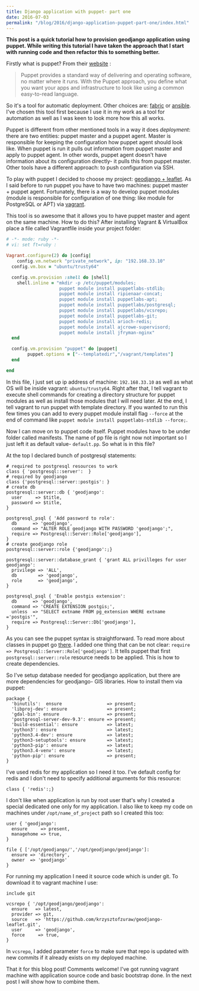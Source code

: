 ```yaml
---
title: Django application with puppet- part one
date: 2016-07-03
permalink: "/blog/2016/django-application-puppet-part-one/index.html"
---
```


**This post is a quick tutorial how to provision geodjango application
using puppet. While writing this tutorial I have taken the approach that
I start with running code and then refactor this to something better.**

Firstly what is puppet? From their
[website](https://puppet.com/product/how-puppet-works) :

> Puppet provides a standard way of delivering and operating software,
> no matter where it runs. With the Puppet approach, you define what you
> want your apps and infrastructure to look like using a common
> easy-to-read language.

So it's a tool for automatic deployment. Other choices are:
[fabric](http://www.fabfile.org/) or
[ansible](https://www.ansible.com/). I've chosen this tool first because
I use it in my work as a tool for automation as well as I was keen to
look more how this all works.

Puppet is different from other mentioned tools in a way it does
_deployment_: there are two entities: puppet master and a puppet agent.
Master is responsible for keeping the configuration how puppet agent
should look like. When puppet is run it pulls out information from
puppet master and apply to puppet agent. In other words, puppet agent
doesn't have information about its configuration directly- it pulls this
from puppet master. Other tools have a different approach: to push
configuration via SSH.

To play with puppet I decided to choose my project: [geodjango +
leaflet](https://github.com/krzysztofzuraw/geodjango-leaflet). As I said
before to run puppet you have to have two machines: puppet master +
puppet agent. Fortunately, there is a way to develop puppet modules
(module is responsible for configuration of one thing: like module for
PostgreSQL or APT) via [vagrant](https://www.vagrantup.com/).

This tool is so awesome that it allows you to have puppet master and
agent on the same machine. How to do this? After installing Vagrant &
VirtualBox place a file called Vagrantfile inside your project folder:

```ruby
# -*- mode: ruby -*-
# vi: set ft=ruby :

Vagrant.configure(2) do |config|
    config.vm.network "private_network", ip: "192.168.33.10"
  config.vm.box = "ubuntu/trusty64"

  config.vm.provision :shell do |shell|
    shell.inline = "mkdir -p /etc/puppet/modules;
                    puppet module install puppetlabs-stdlib;
                    puppet module install ripienaar-concat;
                    puppet module install puppetlabs-apt;
                    puppet module install puppetlabs/postgresql;
                    puppet module install puppetlabs/vcsrepo;
                    puppet module install puppetlabs-git;
                    puppet module install arioch-redis;
                    puppet module install ajcrowe-supervisord;
                    puppet module install jfryman-nginx"
  end

  config.vm.provision "puppet" do |puppet|
        puppet.options = ["--templatedir","/vagrant/templates"]
  end

end
```

In this file, I just set up ip address of machine: `192.168.33.10` as
well as what OS will be inside vagrant: `ubuntu/trusty64`. Right after
that, I tell vagrant to execute shell commands for creating a directory
structure for puppet modules as well as install those modules that I
will need later. At the end, I tell vagrant to run puppet with template
directory. If you wanted to run this few times you can add to every
puppet module install flag `--force` at the end of command like
`puppet module install puppetlabs-stdlib --force;`.

Now I can move on to puppet code itself. Puppet modules have to be under
folder called manifests. The name of pp file is right now not important
so I just left it as default value- `default.pp`. So what is in this
file?

At the top I declared bunch of postgresql statements:

```puppet
# required to postgresql resources to work
class { 'postgresql::server':  }
# required by geodjango
class {'postgresql::server::postgis': }
# create db
postgresql::server::db { 'geodjango':
  user     => $title,
  password => $title,
}

postgresql_psql { 'Add password to role':
  db      => 'geodjango',
  command => "ALTER ROLE geodjango WITH PASSWORD 'geodjango';",
  require => Postgresql::Server::Role['geodjango'],
}
# create geodjango role
postgresql::server::role {'geodjango':;}

postgresql::server::database_grant { 'grant ALL privilleges for user geodjango':
  privilege => 'ALL',
  db        => 'geodjango',
  role      => 'geodjango',
}

postgresql_psql { 'Enable postgis extension':
  db      => 'geodjango',
  command => 'CREATE EXTENSION postgis;',
  unless  => "SELECT extname FROM pg_extension WHERE extname ='postgis'",
  require => Postgresql::Server::Db['geodjango'],
}
```

As you can see the puppet syntax is straightforward. To read more about
classes in puppet go
[there](https://docs.puppet.com/puppet/latest/reference/lang_classes.html).
I added one thing that can be not clear:
`require => Postgresql::Server::Role['geodjango']`. It tells puppet that
first `postgresql::server::role` resource needs to be applied. This is
how to create dependencies.

So I've setup database needed for geodjango application, but there are
more dependencies for geodjango- GIS libraries. How to install them via
puppet:

```puppet
package {
  'binutils':  ensure                 => present;
  'libproj-dev': ensure               => present;
  'gdal-bin': ensure                  => present;
  'postgresql-server-dev-9.3': ensure => present;
  'build-essential': ensure           => latest;
  'python3': ensure                   => latest;
  'python3.4-dev': ensure             => latest;
  'python3-setuptools': ensure        => latest;
  'python3-pip': ensure               => latest;
  'python3.4-venv': ensure            => latest;
  'python-pip': ensure                => present;
}
```

I've used redis for my application so I need it too. I've default config
for redis and I don't need to specify additional arguments for this
resource:

```puppet
class { 'redis':;}
```

I don't like when application is run by root user that's why I created a
special dedicated one only for my application. I also like to keep my
code on machines under `/opt/name_of_project` path so I created this
too:

```puppet
user { 'geodjango':
  ensure     => present,
  managehome => true,
}

file { ['/opt/geodjango/','/opt/geodjango/geodjango']:
  ensure => 'directory',
  owner  => 'geodjango'
}
```

For running my application I need it source code which is under git. To
download it to vagrant machine I use:

```puppet
include git

vcsrepo { '/opt/geodjango/geodjango':
  ensure   => latest,
  provider => git,
  source   => 'https://github.com/krzysztofzuraw/geodjango-leaflet.git',
  user     => 'geodjango',
  force     => true,
}
```

In `vcsrepo`, I added parameter `force` to make sure that repo is
updated with new commits if it already exists on my deployed machine.

That it for this blog post! Comments welcome! I've got running vagrant
machine with application source code and basic bootstrap done. In the
next post I will show how to combine them.
